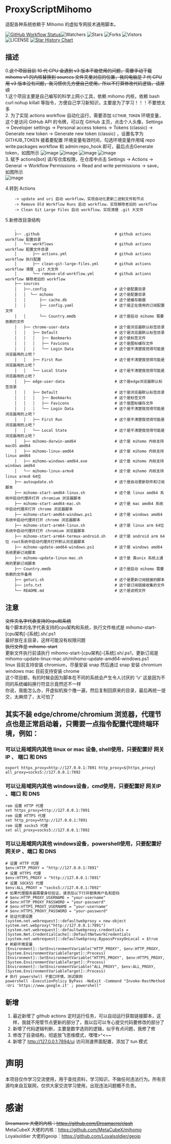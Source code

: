 # ProxyScriptMihomo
适配各种系统依赖于 Mihomo 的虚拟专网技术通用脚本。

[![GitHub Workflow Status](https://github.com/20241204/ProxyScriptMihomo/actions/workflows/actions.yml/badge.svg)](https://github.com/20241204/ProxyScriptMihomo/actions/workflows/actions.yml)![Watchers](https://img.shields.io/github/watchers/20241204/ProxyScriptMihomo) ![Stars](https://img.shields.io/github/stars/20241204/ProxyScriptMihomo) ![Forks](https://img.shields.io/github/forks/20241204/ProxyScriptMihomo) ![Vistors](https://visitor-badge.laobi.icu/badge?page_id=20241204.ProxyScriptMihomo) ![LICENSE](https://img.shields.io/badge/license-CC%20BY--SA%204.0-green.svg)
<a href="https://star-history.com/#20241204/ProxyScriptMihomo&Date">
  <picture>
    <source media="(prefers-color-scheme: dark)" srcset="https://api.star-history.com/svg?repos=20241204/ProxyScriptMihomo&type=Date&theme=dark" />
    <source media="(prefers-color-scheme: light)" srcset="https://api.star-history.com/svg?repos=20241204/ProxyScriptMihomo&type=Date" />
    <img alt="Star History Chart" src="https://api.star-history.com/svg?repos=20241204/ProxyScriptMihomo&type=Date" />
  </picture>
</a>

## 描述
0.~~这个项目目前 10 代 CPU 会遇到 v3 版本不能使用的问题，需要手动下载 mihomo v1 的内核替换到 sources 文件夹里对应的位置，我的电脑是 7 代 CPU 用 v3 版本没有问题，我习惯优先方便自己使用，所以不打算修改代码逻辑，请原谅~~  
1.这个项目主要是自己编写的科学上网小工具，依赖 mihomo 内核，依赖 bash curl nohup killall 等指令，方便自己学习新知识，主要是为了学习！！！不要想太多  
2. 为了实现 actions workflow 自动化运行，需要添加 `GITHUB_TOKEN` 环境变量，这个是访问 GitHub API 的令牌，可以在 GitHub 主页，点击个人头像，Settings -> Developer settings -> Personal access tokens -> Tokens (classic) -> Generate new token -> Generate new token (classic) ，设置名字为 GITHUB_TOKEN 接着要配置 环境变量有效时间，勾选环境变量作用域 repo write:packages workflow 和 admin:repo_hook 即可，最后点击Generate token，如图所示
![image](assets/00.jpeg)
![image](assets/01.jpeg)
![image](assets/02.jpeg)
![image](assets/03.jpeg)  
3. 赋予 actions[bot] 读/写仓库权限，在仓库中点击 Settings -> Actions -> General -> Workflow Permissions -> Read and write permissions -> save，如图所示  
![image](assets/04.jpeg) 

4.转到 Actions

        -> update and uri 启动 workflow，实现自动化更新二进制文件和节点  
        -> Remove Old Workflow Runs 启动 workflow，实现移除老旧的 workflow  
        -> Clean Git Large Files 启动 workflow，实现清理 .git 大文件  
5.新修改目录结构  

        .
        ├── .github                                 # github actions workflow 配置目录  
        │   └── workflows                           # github actions workflow 配置文件目录  
        │       ├── actions.yml                     # github actions workflow 执行配置
        │       ├── clean-git-large-files.yml       # github actions workflow 清理 .git 大文件
        │       └── remove-old-workflow.yml         # github actions workflow 移除老旧的 workflow
        ├── sources
        │   ├──.config                              # 这个是配置目录  
        │   │  └── mihomo                           # 这个是配置目录  
        │   │      ├── cache.db                     # 这个是缓存数据  
        │   │      ├── config.yaml                  # 这个是正在使用的订阅配置文件  
        │   │      └── Country.mmdb                 # 这个是启动 mihomo 需要依赖的文件  
        │   ├── chrome-user-data                    # 这个是浏览器默认标签目录  
        │   │   ├── Default                         # 这个是浏览器默认标签目录  
        │   │   │   ├── Bookmarks                   # 这个是标签文件  
        │   │   │   ├── Favicons                    # 这个是图标缓存文件    
        │   │   │   └── Login Data                  # 这个是不清楚我觉得可能是浏览器用的上吧？ 
        │   │   ├── First Run                       # 这个是不清楚我觉得可能是浏览器用的上吧？  
        │   │   └── Local State                     # 这个是不清楚我觉得可能是浏览器用的上吧？  
        │   ├── edge-user-data                      # 这个是edge浏览器默认标签目录  
        │   │   ├── Default                         # 这个是浏览器默认标签目录  
        │   │   │   ├── Bookmarks                   # 这个是标签文件  
        │   │   │   ├── Favicons                    # 这个是图标缓存文件    
        │   │   │   └── Login Data                  # 这个是不清楚我觉得可能是浏览器用的上吧？ 
        │   │   ├── First Run                       # 这个是不清楚我觉得可能是浏览器用的上吧？  
        │   │   └── Local State                     # 这个是不清楚我觉得可能是浏览器用的上吧？  
        │   ├── mihomo-darwin-amd64                 # 这个是 mihomo 内核支持 macOS amd64  
        │   ├── mihomo-linux-amd64                  # 这个是 mihomo 内核支持 linux amd64  
        │   ├── mihomo-windows-amd64.exe            # 这个是 mihomo 内核支持 windows amd64  
        │   └── mihomo-linux-armv8                  # 这个是 mihomo 内核支持 linux armv8 64位  
        ├── autoupdate.sh                           # 这个是自动更新软件和订阅脚本  
        ├── mihomo-start-amd64-linux.sh             # 这个是 linux amd64 系统中启动代理并打开 chromium 浏览器脚本  
        ├── mihomo-start-amd64-mac.sh               # 这个是 mac amd64 系统中启动代理并打开 chrome 浏览器脚本  
        ├── mihomo-start-amd64-windows.ps1          # 这个是 windows amd64 系统中启动代理并打开 chrome 浏览器脚本  
        ├── mihomo-start-arm64-linux.sh             # 这个是 linux arm 64位 系统中启动代理并打开 chromium 浏览器脚本  
        ├── mihomo-start-arm64-termux-android.sh    # 这个是 android arm 64位 root系统中启动代理并打开默认浏览器脚本  
        ├── mihomo-update-amd64-windows.ps1         # 这个是 windows amd64 系统更新订阅脚本  
        ├── mihomo-update-linux-mac.sh              # 这个是 类unix 系统上通用的更新订阅脚本  
        ├── Country.mmdb                            # 这个是启动 mihomo 需要依赖的文件备用  
        ├── geturi.sh                               # 这个是更新订阅链接的脚本  
        ├── info.txt                                # 这个是订阅链接收集的文件    
        └── README.md                               # 这个是说明文件  

## 注意
~~文件夹名字代表支持的cpu和系统~~  
每个脚本的名字代表支持的cpu架构和系统，执行文件格式是 mihomo-start-[cpu架构]-[系统].sh/.ps1  
最好放在主目录，这样可能没有权限问题  
~~执行文件是 mihomo-start~~  
更新文件执行前请执行 mihomo-start-[cpu架构]-[系统].sh/.ps1，更新订阅是 mihomo-update-linux-mac.sh/mihomo-update-amd64-windows.ps1  
linux 目前支持安装 chromium，尽量安装 snap 然后通过 snap 安装 chromium  
windows mac 目前支持安装 chrome  
这个项目额，有的时候会因为脚本在不同的系统会产生令人讨厌的 '\r' 这是因为不同的系统编码换行符显示竟然还不一样  
你说，我能怎么办，开虚拟机挨个撸一遍，然后复制回原来的目录，最后再统一提交，太麻烦了，太可怕了  

## 其实不装 edge/chrome/chromium 浏览器，代理节点也是正常启动着，只需要一点指令配置代理终端环境，例如：  
### 可以让局域网内其他 linux or mac 设备, shell使用，只要配置好 网关IP 、 端口 和 DNS  
    export https_proxy=http://127.0.0.1:7891 http_proxy=${https_proxy} all_proxy=socks5://127.0.0.1:7892  

### 可以让局域网内其他 windows设备，cmd使用，只要配置好 网关IP 、端口 和 DNS  
    rem 设置 HTTP 代理
    set https_proxy=http://127.0.0.1:7891  
    rem 设置 HTTPS 代理
    set http_proxy=http://127.0.0.1:7891  
    rem 设置 socks5 代理
    set all_proxy=socks5://127.0.0.1:7892  

### 可以让局域网内其他 windows设备，powershell使用，只要配置好 网关IP 、端口 和 DNS  
    # 设置 HTTP 代理
    $env:HTTP_PROXY = "http://127.0.0.1:7891"
    # 设置 HTTPS 代理
    $env:HTTPS_PROXY = "http://127.0.0.1:7891"
    # 设置 SOCKS5 代理
    $env:ALL_PROXY = "socks5://127.0.0.1:7892"
    # 如果代理服务器需要身份验证，请添加以下行并替换用户名和密码
    # $env:HTTP_PROXY_USERNAME = "your-username"
    # $env:HTTP_PROXY_PASSWORD = "your-password"
    # $env:HTTPS_PROXY_USERNAME = "your-username"
    # $env:HTTPS_PROXY_PASSWORD = "your-password"
    # 验证代理设置
    [system.net.webrequest]::defaultwebproxy = new-object system.net.webproxy("http://127.0.0.1:7891")
    [system.net.webrequest]::defaultwebproxy.credentials = [System.Net.CredentialCache]::DefaultNetworkCredentials
    [system.net.webrequest]::defaultwebproxy.BypassProxyOnLocal = $true
    # 刷新环境变量
    [Environment]::SetEnvironmentVariable("HTTP_PROXY", $env:HTTP_PROXY, [System.EnvironmentVariableTarget]::Process)
    [Environment]::SetEnvironmentVariable("HTTPS_PROXY", $env:HTTPS_PROXY, [System.EnvironmentVariableTarget]::Process)
    [Environment]::SetEnvironmentVariable("ALL_PROXY", $env:ALL_PROXY, [System.EnvironmentVariableTarget]::Process)
    # 执行 powershell 子窗口环境，测试联网
    powershell -ExecutionPolicy ByPass -NoExit -Command "Invoke-RestMethod -Uri 'https://www.google.it' ; powershell"

## 新增
1. 最近新增了 github actions 定时运行任务，可以自动运行获取链接脚本，这样，我就不用管节点更新的部分了，我以后可以专心提交代码要修改的部分了  
2. 新增了代码逻辑判断，主要是数字选则的逻辑，似乎有点问题，我修了修  
3. 修改了目录结构，彻底放飞思维模式，嘿嘿>^<~~  
4. 新增了 http://127.0.0.1:7894/ui 访问测速界面配置，添加了 tun 模式

# 声明
本项目仅作学习交流使用，用于查找资料，学习知识，不做任何违法行为。所有资源均来自互联网，仅供大家交流学习使用，出现违法问题概不负责。

# 感谢
~~Dreamacro 大佬的内核：https://github.com/Dreamacro/clash~~  
MetaCubeX 大佬的内核：https://github.com/MetaCubeX/mihomo  
Loyalsoldier 大佬的geoip：https://github.com/Loyalsoldier/geoip  
